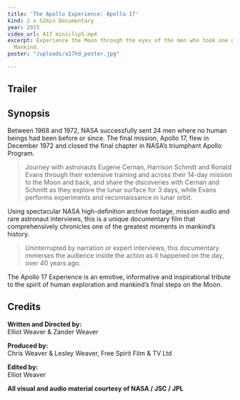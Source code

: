 ```yaml
---
title: 'The Apollo Experience: Apollo 17'
kind: 2 x 52min Documentary
year: 2015
video_url: A17 miniclip5.mp4
excerpt: Experience the Moon through the eyes of the men who took one giant leap for
  Mankind.
poster: "/uploads/a17hd_poster.jpg"

---
```

## Trailer

## Synopsis

Between 1968 and 1972, NASA successfully sent 24 men where no human beings had been before or since. The final mission, Apollo 17, flew in December 1972 and closed the final chapter in NASA’s triumphant Apollo Program.

> Journey with astronauts Eugene Cernan, Harrison Schmitt and Ronald Evans through their extensive training and across their 14-day mission to the Moon and back, and share the discoveries with Cernan and Schmitt as they explore the lunar surface for 3 days, while Evans performs experiments and reconnaissance in lunar orbit.

Using spectacular NASA high-definition archive footage, mission audio and rare astronaut interviews, this is a unique documentary film that comprehensively chronicles one of the greatest moments in mankind’s history.

> Uninterrupted by narration or expert interviews, this documentary immerses the audience inside the action as it happened on the day, over 40 years ago.

The Apollo 17 Experience is an emotive, informative and inspirational tribute to the spirit of human exploration and mankind’s final steps on the Moon.

## Credits

**Written and Directed by:** <br>Elliot Weaver & Zander Weaver

**Produced by:** <br>Chris Weaver & Lesley Weaver, Free Spirit Film & TV Ltd

**Edited by:** <br>Elliot Weaver

**All visual and audio material courtesy of NASA / JSC / JPL**